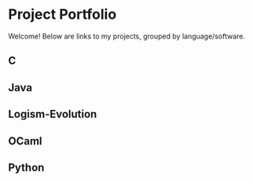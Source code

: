 # Project Portfolio

Welcome! Below are links to my projects, grouped by language/software.

## C

## Java

## Logism-Evolution

## OCaml

## Python
